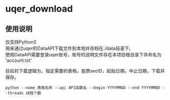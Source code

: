 # uqer_download

## 使用说明

仅支持Python2  
用来通过uqer的DataAPI下载文件到本地并存档在./data目录下。  
使用DataAPI需要登录uqer账号，账号的说明文件存在本项目根目录下并命名为 'account.txt'  

目前的下载逻辑为，指定需要的表格，股票secID，起始日期，中止日期，下载并保存。


    python --name 表格名称 --api API函数名 --begin YYYYMMDD --end YYYYMMDD --threads 线程个数
